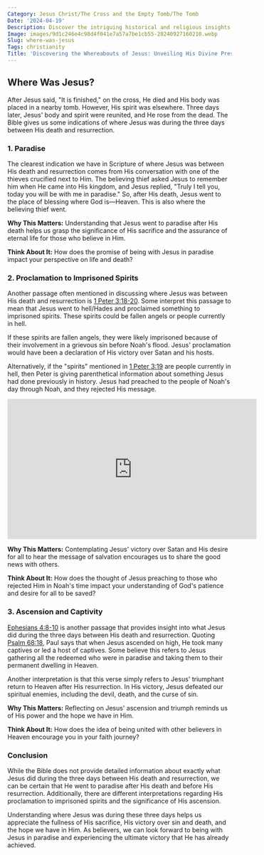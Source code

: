 ```yaml
---
Category: Jesus Christ/The Cross and the Empty Tomb/The Tomb
Date: '2024-04-19'
Description: Discover the intriguing historical and religious insights into the whereabouts of Jesus Christ in this compelling article. Explore the various theories and perspectives on where Jesus may have been during critical periods of his life.
Image: images/9d1c246e4c98d4f041e7a57a7be1cb55-20240927160210.webp
Slug: where-was-jesus
Tags: christianity
Title: 'Discovering the Whereabouts of Jesus: Unveiling His Divine Presence'
---
```


## Where Was Jesus?

After Jesus said, "It is finished," on the cross, He died and His body was placed in a nearby tomb. However, His spirit was elsewhere. Three days later, Jesus' body and spirit were reunited, and He rose from the dead. The Bible gives us some indications of where Jesus was during the three days between His death and resurrection.

### 1. Paradise

The clearest indication we have in Scripture of where Jesus was between His death and resurrection comes from His conversation with one of the thieves crucified next to Him. The believing thief asked Jesus to remember him when He came into His kingdom, and Jesus replied, "Truly I tell you, today you will be with me in paradise." So, after His death, Jesus went to the place of blessing where God is—Heaven. This is also where the believing thief went.

**Why This Matters:** Understanding that Jesus went to paradise after His death helps us grasp the significance of His sacrifice and the assurance of eternal life for those who believe in Him.

**Think About It:** How does the promise of being with Jesus in paradise impact your perspective on life and death?

### 2. Proclamation to Imprisoned Spirits

Another passage often mentioned in discussing where Jesus was between His death and resurrection is [1 Peter 3:18-20](https://www.bibleref.com/1-Peter/3/1-Peter-3-18.html). Some interpret this passage to mean that Jesus went to hell/Hades and proclaimed something to imprisoned spirits. These spirits could be fallen angels or people currently in hell.

If these spirits are fallen angels, they were likely imprisoned because of their involvement in a grievous sin before Noah's flood. Jesus' proclamation would have been a declaration of His victory over Satan and his hosts.

Alternatively, if the "spirits" mentioned in [1 Peter 3:19](https://www.bibleref.com/1-Peter/3/1-Peter-3-19.html) are people currently in hell, then Peter is giving parenthetical information about something Jesus had done previously in history. Jesus had preached to the people of Noah's day through Noah, and they rejected His message.


<iframe width="560" height="315" src="https://www.youtube.com/embed/R9qoqQ75ifs" frameborder="0" allow="autoplay; encrypted-media" allowfullscreen></iframe>


**Why This Matters:** Contemplating Jesus' victory over Satan and His desire for all to hear the message of salvation encourages us to share the good news with others.

**Think About It:** How does the thought of Jesus preaching to those who rejected Him in Noah's time impact your understanding of God's patience and desire for all to be saved?

### 3. Ascension and Captivity

[Ephesians 4:8-10](https://www.bibleref.com/Ephesians/4/Ephesians-4-8.html) is another passage that provides insight into what Jesus did during the three days between His death and resurrection. Quoting [Psalm 68:18](https://www.bibleref.com/Psalm/68/Psalm-68-18.html), Paul says that when Jesus ascended on high, He took many captives or led a host of captives. Some believe this refers to Jesus gathering all the redeemed who were in paradise and taking them to their permanent dwelling in Heaven.

Another interpretation is that this verse simply refers to Jesus' triumphant return to Heaven after His resurrection. In His victory, Jesus defeated our spiritual enemies, including the devil, death, and the curse of sin.

**Why This Matters:** Reflecting on Jesus' ascension and triumph reminds us of His power and the hope we have in Him.

**Think About It:** How does the idea of being united with other believers in Heaven encourage you in your faith journey?

### Conclusion

While the Bible does not provide detailed information about exactly what Jesus did during the three days between His death and resurrection, we can be certain that He went to paradise after His death and before His resurrection. Additionally, there are different interpretations regarding His proclamation to imprisoned spirits and the significance of His ascension.

Understanding where Jesus was during these three days helps us appreciate the fullness of His sacrifice, His victory over sin and death, and the hope we have in Him. As believers, we can look forward to being with Jesus in paradise and experiencing the ultimate victory that He has already achieved.